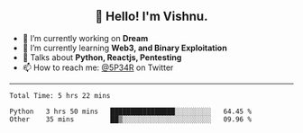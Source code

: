 <h2 align="center">👋 Hello! I'm Vishnu.</h2>


- 🔭 I’m currently working on **Dream**
- 🌱 I’m currently learning **Web3, and Binary Exploitation**
- 💬 Talks about **Python, Reactjs, Pentesting**
- 📫 How to reach me: [@5P34R](https://twitter.com/Vishnu27302693) on Twitter

---
<!--START_SECTION:waka-->

```text
Total Time: 5 hrs 22 mins

Python   3 hrs 50 mins   ████████████████░░░░░░░░░   64.45 %
Other    35 mins         ██▒░░░░░░░░░░░░░░░░░░░░░░   09.96 %
```

<!--END_SECTION:waka-->
